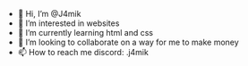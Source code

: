 - 👋 Hi, I’m @J4mik
- 👀 I’m interested in websites
- 🌱 I’m currently learning html and css
- 💞️ I’m looking to collaborate on a way for me to make money
- 📫 How to reach me discord: .j4mik

<!---
J4mik/J4mik is a ✨ special ✨ repository because its `README.md` (this file) appears on your GitHub profile.
You can click the Preview link to take a look at your changes.
--->
